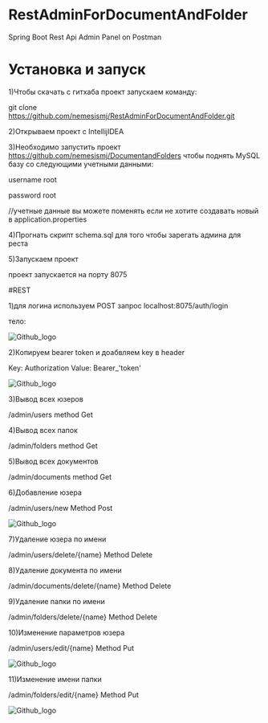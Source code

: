 # RestAdminForDocumentAndFolder
Spring Boot Rest Api Admin Panel on Postman 


# Установка и запуск
1)Чтобы скачать с гитхаба проект запускаем команду:

git clone https://github.com/nemesismj/RestAdminForDocumentAndFolder.git

2)Открываем проект с IntellijIDEA

3)Необходимо запустить проект https://github.com/nemesismj/DocumentandFolders чтобы поднять MySQL базу со следующими учетными данными:

username root 

password root

//учетные данные вы можете поменять если не хотите создавать новый в application.properties

4)Прогнать скрипт schema.sql для того чтобы зарегать админа для реста

5)Запускаем проект

проект запускается на порту 8075

#REST

1)для логина используем POST запрос localhost:8075/auth/login 

тело:

![Github_logo](https://sun4.dataix-kz-akkol.userapi.com/c855436/v855436563/24a754/93UWDeTJVuw.jpg)

2)Копируем bearer token и доабвляем key в header

Key: Authorization Value: Bearer_'token'

![Github_logo](https://sun9-49.userapi.com/c855436/v855436563/24a75e/49HiJIv39Jg.jpg)

3)Вывод всех юзеров 

/admin/users  method Get

4)Вывод всех папок

/admin/folders method Get

5)Вывод всех документов 

/admin/documents method Get

6)Добавление юзера

/admin/users/new   Method Post

![Github_logo](https://sun3.dataix-kz-akkol.userapi.com/c855436/v855436799/248ed4/CMNBjUAURto.jpg)

7)Удаление юзера по имени

/admin/users/delete/{name}  Method Delete

8)Удаление документа по имени

/admin/documents/delete/{name}  Method Delete

9)Удаление папки по имени

/admin/folders/delete/{name}  Method Delete

10)Изменение параметров юзера 

/admin/users/edit/{name}  Method Put

![Github_logo](https://sun9-1.userapi.com/c855436/v855436563/24a77a/9J5Bdu2cMw4.jpg)

11)Изменение имени папки

/admin/folders/edit/{name} Method Put

![Github_logo](https://sun1.dataix-kz-akkol.userapi.com/c855436/v855436799/248eb7/j1FunUjM-oI.jpg)





